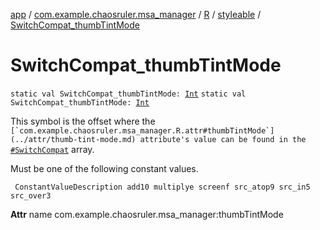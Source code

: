 [app](../../../index.md) / [com.example.chaosruler.msa_manager](../../index.md) / [R](../index.md) / [styleable](index.md) / [SwitchCompat_thumbTintMode](.)

# SwitchCompat_thumbTintMode

`static val SwitchCompat_thumbTintMode: `[`Int`](https://kotlinlang.org/api/latest/jvm/stdlib/kotlin/-int/index.html)
`static val SwitchCompat_thumbTintMode: `[`Int`](https://kotlinlang.org/api/latest/jvm/stdlib/kotlin/-int/index.html)

This symbol is the offset where the ``[`com.example.chaosruler.msa_manager.R.attr#thumbTintMode`](../attr/thumb-tint-mode.md) attribute's value can be found in the ``[`#SwitchCompat`](-switch-compat.md) array.

Must be one of the following constant values.

     ConstantValueDescription add10 multiplye screenf src_atop9 src_in5 src_over3

**Attr**
name com.example.chaosruler.msa_manager:thumbTintMode

